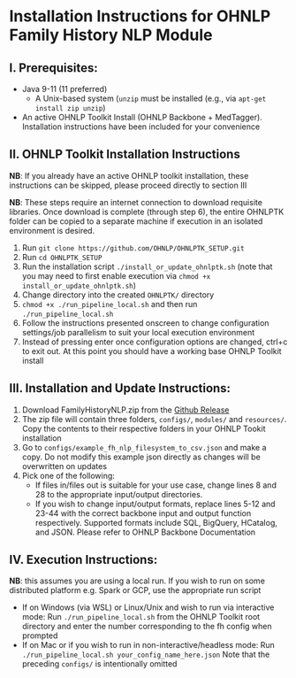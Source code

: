# Installation Instructions for OHNLP Family History NLP Module

## I.	Prerequisites:

-	Java 9-11 (11 preferred)
	- 	A Unix-based system (`unzip` must be installed (e.g., via `apt-get install zip unzip`)
-	An active OHNLP Toolkit Install (OHNLP Backbone + MedTagger). Installation instructions have been included for your convenience

## II.	OHNLP Toolkit Installation Instructions

**NB**: If you already have an active OHNLP toolkit installation, these instructions can be skipped, please proceed directly to section III

**NB**: These steps require an internet connection to download requisite libraries. Once download is complete (through step 6), the entire OHNLPTK folder can be copied to a separate machine if execution in an isolated environment is desired. 

1.	Run `git clone https://github.com/OHNLP/OHNLPTK_SETUP.git`
2.	Run `cd OHNLPTK_SETUP`
2.	Run the installation script `./install_or_update_ohnlptk.sh` (note that you may need to first enable execution via `chmod +x install_or_update_ohnlptk.sh`)
3.	Change directory into the created `OHNLPTK/` directory
4.	`chmod +x ./run_pipeline_local.sh` and then run `./run_pipeline_local.sh`
5.	Follow the instructions presented onscreen to change configuration settings/job parallelism to suit your local execution environment
6.	Instead of pressing enter once configuration options are changed, ctrl+c to exit out. At this point you should have a working base OHNLP Toolkit install

## III.	Installation and Update Instructions:
1.	Download FamilyHistoryNLP.zip from the [Github Release](https://github.com/OHNLP/FamilyHistoryNLP/releases/latest) 
2.	The zip file will contain three folders, `configs/`, `modules/` and `resources/`. Copy the contents to their respective folders in your OHNLP Tookit installation
3.	Go to `configs/example_fh_nlp_filesystem_to_csv.json` and make a copy.  Do not modify this example json directly as changes will be overwritten on updates
4.	Pick one of the following:
	-	If files in/files out is suitable for your use case, change lines 8 and 28 to the appropriate input/output directories. 
	-	If you wish to change input/output formats, replace lines 5-12 and 23-44 with the correct backbone input and output function respectively. Supported formats include SQL, BigQuery, HCatalog, and JSON. Please refer to OHNLP Backbone Documentation


## IV.	Execution Instructions:
**NB**: this assumes you are using a local run. If you wish to run on some distributed platform e.g. Spark or GCP, use the appropriate run script
-	If on Windows (via WSL) or Linux/Unix and wish to run via interactive mode: Run `./run_pipeline_local.sh` from the OHNLP Toolkit root directory and enter the number corresponding to the fh config when prompted
-	If on Mac or if you wish to run in non-interactive/headless mode: Run `./run_pipeline_local.sh your_config_name_here.json` Note that the preceding `configs/` is intentionally omitted


